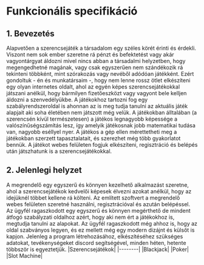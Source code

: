 # Funkcionális specifikáció
## 1. Bevezetés
Alapvetően a szerencsejáték a társadalom egy széles körét érinti és érdekli. 
Viszont nem sok ember szeretne rá pénzt és befektetést vagy akár vagyontárgyat áldozni mivel nincs abban a társadalmi helyzetben, 
hogy megengedhetné magának, vagy csak egyszerűen nem szándékozik rá tekinteni többként, mint szórakozás vagy nevéből adódóan játékként.
Ezért gondoltuk - én és munkatársaim -, hogy nem lenne rossz ötlet elkészíteni egy olyan internetes oldalt, 
ahol az egyén képes szerencsejátékokkal játszani anélkül, 
hogy bármilyen fizetőeszközt vagy vagyont bele kelljen áldozni a szenvedélyükbe.
A játékokhoz tartozni fog egy szabályrendszeroldal is ahonnan az is meg tudja tanulni az aktuális játék alapjait aki soha életében nem játszott még velük. 
A játékokban álltalában (a szerencsén kívül természetesen) a játékos legnagyobb képessége a valószínűségszámítás lesz, 
így amelyik játékosnak jobb matematikai tudása van, nagyobb eséllyel nyer.
A játékos a gép ellen mérettetheti meg a játékokban szerzett tapasztalatait, és szerezhet még több gyakorlatot bennük.
A játékot webes felületen fogjuk elkészíteni, regisztráció és belépés után játszhatunk is a szerencsejátékokkal.
## 2. Jelenlegi helyzet
A megrendelő egy egyszerű és könnyen kezelhető alkalmazást szeretne, 
ahol a szerencsejátékok kedvelői képesek élvezni azokat anélkül, hogy az idejüknél többet kellene rá költeni. 
Az említett szoftvert a megrendelő webes felületen szeretné használni, regisztrációval és azután belépéssel.
Az ügyfél ragaszkodott egy egyszerű és könnyen megérthető de mindent átfogó szabályzati oldalhoz azért, 
hogy aki nem ért a játékokhoz is, megtudja tanulni az alapokat. 
Az ügyfél ragaszkodott még ahhoz is, hogy az oldal szabványos legyen, 
és ez mellett még egy modern dizájnt és külsőt is kapjon. Jelenleg a program létrehozásához, 
elkészítéséhez szükséges adatokat, tevékenységeket discord segítségével, minden héten, hetente többször is egyeztetjük.
|Szerencsejátékok|
|--------|
|Blackjack|
|Poker|
|Slot Machine|